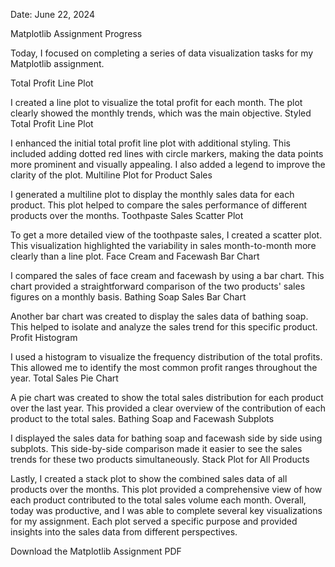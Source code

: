 
Date: June 22, 2024

Matplotlib Assignment Progress

Today, I focused on completing a series of data visualization tasks for my Matplotlib assignment.

Total Profit Line Plot

I created a line plot to visualize the total profit for each month. The plot clearly showed the monthly trends, which was the main objective.
Styled Total Profit Line Plot

I enhanced the initial total profit line plot with additional styling. This included adding dotted red lines with circle markers, making the data points more prominent and visually appealing. I also added a legend to improve the clarity of the plot.
Multiline Plot for Product Sales

I generated a multiline plot to display the monthly sales data for each product. This plot helped to compare the sales performance of different products over the months.
Toothpaste Sales Scatter Plot

To get a more detailed view of the toothpaste sales, I created a scatter plot. This visualization highlighted the variability in sales month-to-month more clearly than a line plot.
Face Cream and Facewash Bar Chart

I compared the sales of face cream and facewash by using a bar chart. This chart provided a straightforward comparison of the two products' sales figures on a monthly basis.
Bathing Soap Sales Bar Chart

Another bar chart was created to display the sales data of bathing soap. This helped to isolate and analyze the sales trend for this specific product.
Profit Histogram

I used a histogram to visualize the frequency distribution of the total profits. This allowed me to identify the most common profit ranges throughout the year.
Total Sales Pie Chart

A pie chart was created to show the total sales distribution for each product over the last year. This provided a clear overview of the contribution of each product to the total sales.
Bathing Soap and Facewash Subplots

I displayed the sales data for bathing soap and facewash side by side using subplots. This side-by-side comparison made it easier to see the sales trends for these two products simultaneously.
Stack Plot for All Products

Lastly, I created a stack plot to show the combined sales data of all products over the months. This plot provided a comprehensive view of how each product contributed to the total sales volume each month.
Overall, today was productive, and I was able to complete several key visualizations for my assignment. Each plot served a specific purpose and provided insights into the sales data from different perspectives.

Download the Matplotlib Assignment PDF
